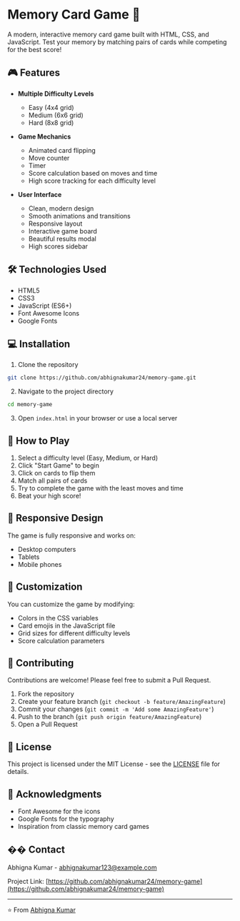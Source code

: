 # Memory Card Game 🧠

A modern, interactive memory card game built with HTML, CSS, and JavaScript. Test your memory by matching pairs of cards while competing for the best score!


## 🎮 Features

- **Multiple Difficulty Levels**
  - Easy (4x4 grid)
  - Medium (6x6 grid)
  - Hard (8x8 grid)

- **Game Mechanics**
  - Animated card flipping
  - Move counter
  - Timer
  - Score calculation based on moves and time
  - High score tracking for each difficulty level

- **User Interface**
  - Clean, modern design
  - Smooth animations and transitions
  - Responsive layout
  - Interactive game board
  - Beautiful results modal
  - High scores sidebar

## 🛠️ Technologies Used

- HTML5
- CSS3
- JavaScript (ES6+)
- Font Awesome Icons
- Google Fonts

## 💻 Installation

1. Clone the repository
```bash
git clone https://github.com/abhignakumar24/memory-game.git
```

2. Navigate to the project directory
```bash
cd memory-game
```

3. Open `index.html` in your browser or use a local server

## 🎯 How to Play

1. Select a difficulty level (Easy, Medium, or Hard)
2. Click "Start Game" to begin
3. Click on cards to flip them
4. Match all pairs of cards
5. Try to complete the game with the least moves and time
6. Beat your high score!

## 📱 Responsive Design

The game is fully responsive and works on:
- Desktop computers
- Tablets
- Mobile phones

## 🎨 Customization

You can customize the game by modifying:
- Colors in the CSS variables
- Card emojis in the JavaScript file
- Grid sizes for different difficulty levels
- Score calculation parameters

## 🤝 Contributing

Contributions are welcome! Please feel free to submit a Pull Request.

1. Fork the repository
2. Create your feature branch (`git checkout -b feature/AmazingFeature`)
3. Commit your changes (`git commit -m 'Add some AmazingFeature'`)
4. Push to the branch (`git push origin feature/AmazingFeature`)
5. Open a Pull Request

## 📝 License

This project is licensed under the MIT License - see the [LICENSE](LICENSE) file for details.

## 👏 Acknowledgments

- Font Awesome for the icons
- Google Fonts for the typography
- Inspiration from classic memory card games

## �� Contact

Abhigna Kumar - abhignakumar123@example.com

Project Link: [https://github.com/abhignakumar24/memory-game](https://github.com/abhignakumar24/memory-game)

---
⭐️ From [Abhigna Kumar](https://github.com/abhignakumar24)
